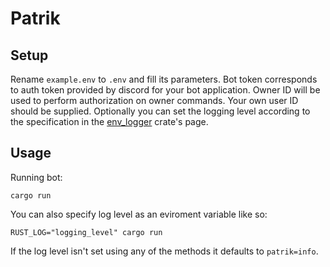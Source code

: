 # Patrik

## Setup

Rename `example.env` to `.env` and fill its parameters. Bot token corresponds to auth token provided by discord for your bot application. Owner ID will be used to perform authorization on owner commands. Your own user ID should be supplied. Optionally you can set the logging level according to the specification in the [env_logger](https://crates.io/crates/env_logger) crate's page.

## Usage

Running bot:

```
cargo run
```

You can also specify log level as an eviroment variable like so:

```
RUST_LOG="logging_level" cargo run
```

If the log level isn't set using any of the methods it defaults to `patrik=info`.
